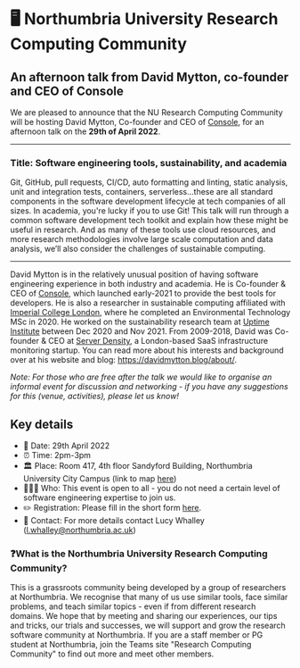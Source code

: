 # 🖥️ Northumbria University Research Computing Community

## An afternoon talk from David Mytton, co-founder and CEO of Console 

We are pleased to announce that the NU Research Computing Community will be hosting David Mytton, Co-founder and CEO of [Console](https://console.dev/), for an afternoon talk on the **29th of April 2022**.

------

### Title: Software engineering tools, sustainability, and academia

Git, GitHub, pull requests, CI/CD, auto formatting and linting, static analysis, unit and integration tests, containers, serverless…these are all standard components in the software development lifecycle at tech companies of all sizes. In academia, you're lucky if you to use Git! This talk will run through a common software development tech toolkit and explain how these might be useful in research. And as many of these tools use cloud resources, and more research methodologies involve large scale computation and data analysis, we’ll also consider the challenges of sustainable computing.

-------

David Mytton is in the relatively unusual position of having software engineering experience in both industry and academia. He is Co-founder & CEO of [Console](https://console.dev/), which launched early-2021 to provide the best tools for developers. He is also a researcher in sustainable computing affiliated with [Imperial College London](https://www.imperial.ac.uk/), where he completed an Environmental Technology MSc in 2020. He worked on the sustainability research team at [Uptime Institute](https://uptimeinstitute.com/) between Dec 2020 and Nov 2021. From 2009-2018, David was Co-founder & CEO at [Server Density](https://www.serverdensity.com/), a London-based SaaS infrastructure monitoring startup. You can read more about his interests and background over at his website and blog: https://davidmytton.blog/about/.

*Note: For those who are free after the talk we would like to organise an informal event for discussion and networking - if you have any suggestions for this (venue, activities), please let us know!*

## Key details

- 📆 Date: 29th April 2022
- ⏰ Time: 2pm-3pm 
- 🏛️ Place: Room 417, 4th floor Sandyford Building, Northumbria University City Campus (link to map [here](https://goo.gl/maps/WGJgaZjEMGqpu4FP9))
- 🧑‍🤝‍🧑 Who: This event is open to all - you do not need a certain level of software engineering expertise to join us.
- ✏️ Registration: Please fill in the short form [here](https://forms.office.com/Pages/ResponsePage.aspx?id=3c9X5zUfV0Svj3ycaxQ347a2dlRh4Z5BuU8qg2hAHQFUNko4OVlEUkU4R0lXSUVSWUROWThIMEhGSC4u).
- 📧 Contact: For more details contact Lucy Whalley (l.whalley@northumbria.ac.uk)

### ❓What is the Northumbria University Research Computing Community?

This is a grassroots community being developed by a group of researchers at Northumbria. We recognise that many of us use similar tools, face similar problems, and teach similar topics - even if from different research domains. We hope that by meeting and sharing our experiences, our tips and tricks, our trials and successes, we will support and grow the research software community at Northumbria. If you are a staff member or PG student at Northumbria, join the Teams site "Research Computing Community" to find out more and meet other members.

